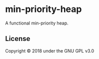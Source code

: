 # min-priority-heap

A functional min-priority heap.

## License

Copyright © 2018 under the GNU GPL v3.0
